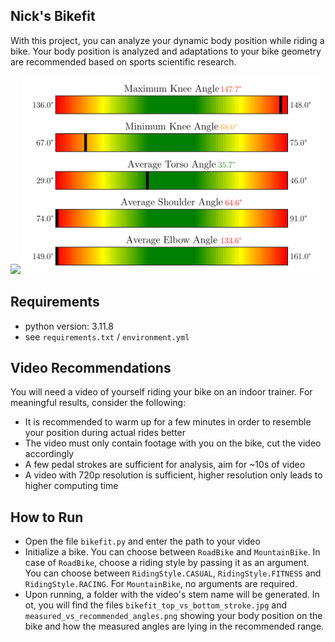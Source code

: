 ## Nick's Bikefit
With this project, you can analyze your dynamic body position while riding a bike. Your body position is analyzed and adaptations to your bike geometry are recommended based on sports scientific research.

![](https://github.com/nstallmann/bikefit/blob/main/example.gif)
<img src="https://github.com/nstallmann/bikefit/blob/main/example/measured_vs_recommended_angles.png" height="317" />

## Requirements
* python version: 3.11.8
* see `requirements.txt` / `environment.yml`

## Video Recommendations
You will need a video of yourself riding your bike on an indoor trainer. For meaningful results, consider the following:
* It is recommended to warm up for a few minutes in order to resemble your position during actual rides better
* The video must only contain footage with you on the bike, cut the video accordingly
* A few pedal strokes are sufficient for analysis, aim for ~10s of video
* A video with 720p resolution is sufficient, higher resolution only leads to higher computing time

## How to Run
* Open the file `bikefit.py` and enter the path to your video
* Initialize a bike. You can choose between `RoadBike` and `MountainBike`. In case of `RoadBike`, choose a riding style by passing it as an argument. You can choose between `RidingStyle.CASUAL`, `RidingStyle.FITNESS` and `RidingStyle.RACING`. For `MountainBike`, no arguments are required.
* Upon running, a folder with the video's stem name will be generated. In ot, you will find the files `bikefit_top_vs_bottom_stroke.jpg` and `measured_vs_recommended_angles.png` showing your body position on the bike and how the measured angles are lying in the recommended range.

